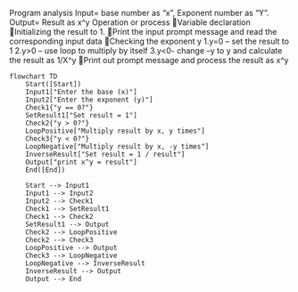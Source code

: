 Program analysis
Input= base number as “x”, Exponent number as “Y”.
Output= Result as x^y
Operation or process
Variable declaration
Initializing the result to 1.
Print the input prompt message and read the corresponding input data
Checking the exponent y 
1.y=0 – set the result to 1
2.y>0 – use loop to multiply by itself
3.y<0- change –y to y and calculate the result as 1/X^y
Print out prompt message and process the result as x^y
```mermaid
flowchart TD
    Start([Start])
    Input1["Enter the base (x)"]
    Input2["Enter the exponent (y)"]
    Check1{"y == 0?"}
    SetResult1["Set result = 1"]
    Check2{"y > 0?"}
    LoopPositive["Multiply result by x, y times"]
    Check3{"y < 0?"}
    LoopNegative["Multiply result by x, -y times"]
    InverseResult["Set result = 1 / result"]
    Output["print x^y = result"]
    End([End])

    Start --> Input1
    Input1 --> Input2
    Input2 --> Check1
    Check1 --> SetResult1
    Check1 --> Check2
    SetResult1 --> Output
    Check2 --> LoopPositive
    Check2 --> Check3
    LoopPositive --> Output
    Check3 --> LoopNegative
    LoopNegative --> InverseResult
    InverseResult --> Output
    Output --> End
